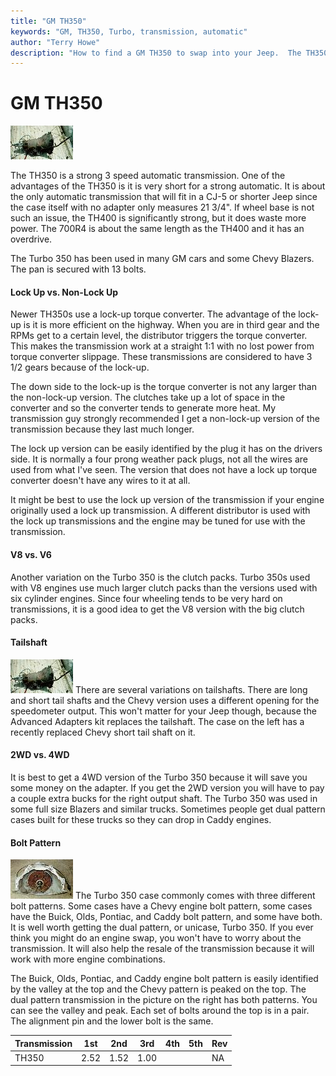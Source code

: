 ```yaml
---
title: "GM TH350"
keywords: "GM, TH350, Turbo, transmission, automatic"
author: "Terry Howe"
description: "How to find a GM TH350 to swap into your Jeep.  The TH350 is a strong 3 speed automatic transmission."
---
```

# GM TH350

[![Turbo 350 Chevy tail shaft](../../../img/transmission/updates/th350/th3503_.jpg)](../../../img/transmission/updates/th350/th3503.jpg) 

The TH350 is a strong 3 speed automatic transmission. One of the advantages of the TH350 is it is very short for a strong automatic. It is about the only automatic transmission that will fit in a CJ-5 or shorter Jeep since the case itself with no adapter only measures 21 3/4". If wheel base is not such an issue, the TH400 is significantly strong, but it does waste more power. The 700R4 is about the same length as the TH400 and it has an overdrive.

The Turbo 350 has been used in many GM cars and some Chevy Blazers. The pan is secured with 13 bolts.

#### Lock Up vs. Non-Lock Up

Newer TH350s use a lock-up torque converter. The advantage of the lock-up is it is more efficient on the highway. When you are in third gear and the RPMs get to a certain level, the distributor triggers the torque converter. This makes the transmission work at a straight 1:1 with no lost power from torque converter slippage. These transmissions are considered to have 3 1/2 gears because of the lock-up.

The down side to the lock-up is the torque converter is not any larger than the non-lock-up version. The clutches take up a lot of space in the converter and so the converter tends to generate more heat. My transmission guy strongly recommended I get a non-lock-up version of the transmission because they last much longer.

The lock up version can be easily identified by the plug it has on the drivers side. It is normally a four prong weather pack plugs, not all the wires are used from what I've seen. The version that does not have a lock up torque converter doesn't have any wires to it at all.

It might be best to use the lock up version of the transmission if your engine originally used a lock up transmission. A different distributor is used with the lock up transmissions and the engine may be tuned for use with the transmission.

#### V8 vs. V6

Another variation on the Turbo 350 is the clutch packs. Turbo 350s used with V8 engines use much larger clutch packs than the versions used with six cylinder engines. Since four wheeling tends to be very hard on transmissions, it is a good idea to get the V8 version with the big clutch packs.

#### Tailshaft

[![Turbo 350 Chevy tail shaft](../../../img/transmission/updates/th350/th3503_.jpg)](../../../img/transmission/updates/th350/th3503.jpg) There are several variations on tailshafts. There are long and short tail shafts and the Chevy version uses a different opening for the speedometer output. This won't matter for your Jeep though, because the Advanced Adapters kit replaces the tailshaft. The case on the left has a recently replaced Chevy short tail shaft on it.

#### 2WD vs. 4WD

It is best to get a 4WD version of the Turbo 350 because it will save you some money on the adapter. If you get the 2WD version you will have to pay a couple extra bucks for the right output shaft. The Turbo 350 was used in some full size Blazers and similar trucks. Sometimes people get dual pattern cases built for these trucks so they can drop in Caddy engines.

#### Bolt Pattern

[![Turbo 350 dual pattern front](../../../img/transmission/updates/gm/pieces_trans1_.jpg)](../../../img/transmission/updates/gm/pieces_trans1.jpg) The Turbo 350 case commonly comes with three different bolt patterns. Some cases have a Chevy engine bolt pattern, some cases have the Buick, Olds, Pontiac, and Caddy bolt pattern, and some have both. It is well worth getting the dual pattern, or unicase, Turbo 350. If you ever think you might do an engine swap, you won't have to worry about the transmission. It will also help the resale of the transmission because it will work with more engine combinations.

The Buick, Olds, Pontiac, and Caddy engine bolt pattern is easily identified by the valley at the top and the Chevy pattern is peaked on the top. The dual pattern transmission in the picture on the right has both patterns. You can see the valley and peak. Each set of bolts around the top is in a pair. The alignment pin and the lower bolt is the same.

| Transmission | 1st  | 2nd  | 3rd  | 4th | 5th | Rev |
|--------------|------|------|------|-----|-----|-----|
| TH350        | 2.52 | 1.52 | 1.00 |     |     | NA  |